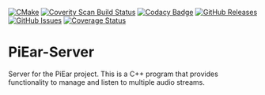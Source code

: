 [![CMake](https://github.com/AlexOConnorHub/PiEar-Server/actions/workflows/cmake.yml/badge.svg?branch=master)](https://github.com/AlexOConnorHub/PiEar-Server/actions/workflows/cmake.yml)
[![Coverity Scan Build Status](https://scan.coverity.com/projects/24545/badge.svg)](https://scan.coverity.com/projects/alexoconnorhub-piear-server)
[![Codacy Badge](https://app.codacy.com/project/badge/Grade/2fb487318290447b929c9fde85f88c3f)](https://www.codacy.com/gh/AlexOConnorHub/PiEar-Server/dashboard?utm_source=github.com&amp;utm_medium=referral&amp;utm_content=AlexOConnorHub/PiEar-Server&amp;utm_campaign=Badge_Grade)
[![GitHub Releases](https://img.shields.io/github/v/release/AlexOConnorHub/PiEar-Server.svg)](https://github.com/AlexOConnorHub/PiEar-Server/releases)
[![GitHub Issues](https://img.shields.io/github/issues/AlexOConnorHub/PiEar-Server.svg)](https://github.com/AlexOConnorHub/PiEar-Server/issues)
[![Coverage Status](https://coveralls.io/repos/github/AlexOConnorHub/PiEar-Server/badge.svg?branch=master)](https://coveralls.io/github/AlexOConnorHub/PiEar-Server?branch=master)

# PiEar-Server
Server for the PiEar project. This is a C++ program that provides functionality to manage and listen to multiple audio streams.
